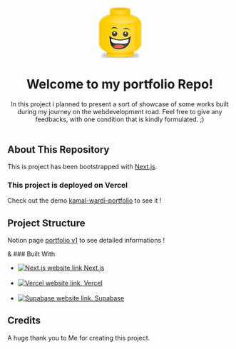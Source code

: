 <p align="center">
  <img src="/public/favicon.png" width="100px"alt="Sublime's custom image"/>
</p>
<h1 align="center">Welcome to my portfolio Repo!</h1>
<div align="center">
In this project i planned to present a sort of showcase of some works built during my journey on the webdevelopment road.
Feel free to give any feedbacks, with one condition that is kindly formulated. ;)
</div>
</br>
<!--
  <div align="center">
    <a href="https://twitter.com/MozaiK_K"><img src="https://res.cloudinary.com/df23ubjbb/image/upload/v1635200716/Github/twitter.svg" width="32px" alt="A link to our Twitter page." /></a> 
      <a href="https://www.twitch.tv/d0natelll0">
      <img src="https://res.cloudinary.com/df23ubjbb/image/upload/v1635200797/Github/twitch.svg" width="32px" alt="A link to our Twitch page." />
    </a>  
      <a href="https://www.linkedin.com/in/kamal-wardi/">
      <img src="https://res.cloudinary.com/df23ubjbb/image/upload/v1635200978/Github/LinkedIn.svg" width="32px" alt="A link to our LinkedIn page." />
    </a>
  </div>
-->

## About This Repository

This is project has been bootstrapped with [Next.js](https://nextjs.org/).

### This project is deployed on Vercel

Check out the demo [kamal-wardi-portfolio](https://vercel.com/wardi-kamal/kamal-wardi-portfolio/FSU2ST1nFkFyEkwBtpsr1Ce1Cex9) to see it !

## Project Structure
Notion page [portfolio v1](https://wardikamal.notion.site/Portfolio-v1-a9f8e0871de44a02ac15b6b37da2f518) to see detailed informations !

& ### Built With

<ul>
  <li>
    <a href="https://nextjs.org/">
      <img src="https://nextjs.org/static/favicon/android-chrome-192x192.png" width="16px" alt="Next.js website link" /><span> Next.js</span>
    </a>
  </li>
  </br>
  <li>
    <a href="https://vercel.com/home?utm_source=youarerad&utm_campaign=oss">
      <img src="https://res.cloudinary.com/df23ubjbb/image/upload/v1635262499/Github/vercel-icon-dark_pdka2i.svg" width="16px" alt="Vercel website link." /><span> Vercel</span>
    </a>
  </li>  
  </br>
  <li>
    <a href="https://supabase.io/">
      <img src="https://res.cloudinary.com/df23ubjbb/image/upload/v1635203209/Github/Supabase.svg" width="16px" alt="Supabase website link." /><span> Supabase</span>
    </a>
  </li>
</ul>

## Credits

A huge thank you to Me for creating this project.

